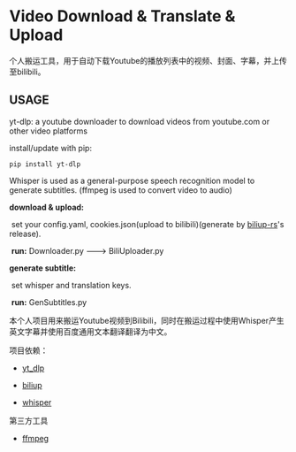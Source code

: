 # Video Download & Translate & Upload

个人搬运工具，用于自动下载Youtube的播放列表中的视频、封面、字幕，并上传至bilibili。

## USAGE

yt-dlp: a youtube downloader to download videos from youtube.com or other video platforms

install/update with pip:

```
pip install yt-dlp
```

Whisper is used as  a general-purpose speech recognition model to generate subtitles. (ffmpeg is used to convert video to audio)

**download & upload:**

​	 set your config.yaml, cookies.json(upload to bilibili)(generate by [biliup-rs](https://github.com/biliup/biliup-rs)'s release). 

​	 **run:** Downloader.py ---> BiliUploader.py

**generate subtitle:**

​	 set whisper and translation keys.

​	 **run:** GenSubtitles.py

本个人项目用来搬运Youtube视频到Bilibili，同时在搬运过程中使用Whisper产生英文字幕并使用百度通用文本翻译翻译为中文。

项目依赖：

* [yt_dlp](https://github.com/yt-dlp/yt-dlp)

* [biliup](https://github.com/biliup/biliup)

* [whisper](https://github.com/openai/whisper)

第三方工具

* [ffmpeg](https://ffmpeg.org/)

